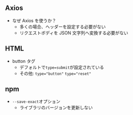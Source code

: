 ## Axios

- なぜ Axios を使うか？
  - 多くの場合、ヘッダーを設定する必要がない
  - リクエストボディを JSON 文字列へ変換する必要がない

## HTML

- button タグ
  - デフォルトで`type=submit`が設定されている
  - その他: `type="button"` `type="reset"`

## npm

- `--save-exact`オプション
  - ライブラリのバージョンを更新しない
